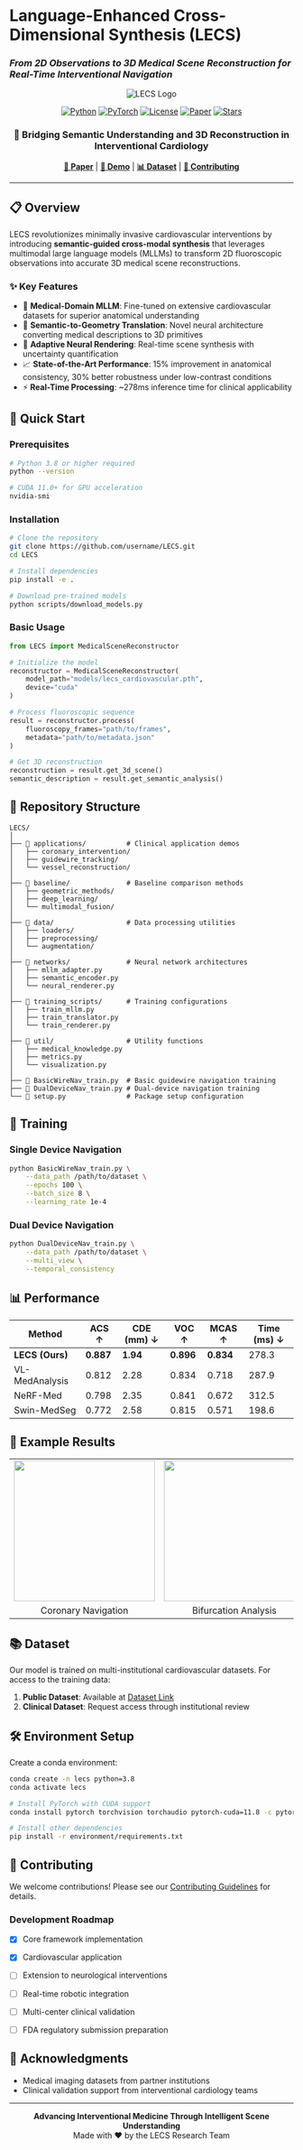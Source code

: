 #  Language-Enhanced Cross-Dimensional Synthesis (LECS)
### *From 2D Observations to 3D Medical Scene Reconstruction for Real-Time Interventional Navigation*

<div align="center">

![LECS Logo](https://img.shields.io/badge/LECS-Medical_AI-red?style=for-the-badge&logo=data:image/svg+xml;base64,PHN2ZyB3aWR0aD0iMTAwIiBoZWlnaHQ9IjEwMCIgeG1sbnM9Imh0dHA6Ly93d3cudzMub3JnLzIwMDAvc3ZnIj4KPGNpcmNsZSBjeD0iNTAiIGN5PSI1MCIgcj0iNDUiIGZpbGw9IiNmZjRhNGEiLz4KPHBhdGggZD0iTTUwIDI1IEw2NSA0NSBMNTIGNSBTMCA2NSBMNTAgODUgTDM1IDY1IFoiIGZpbGw9IndoaXRlIi8+Cjwvc3ZnPg==)

[![Python](https://img.shields.io/badge/Python-3.8+-blue.svg)](https://www.python.org/)
[![PyTorch](https://img.shields.io/badge/PyTorch-2.0+-red.svg)](https://pytorch.org/)
[![License](https://img.shields.io/badge/License-MIT-green.svg)](LICENSE)
[![Paper](https://img.shields.io/badge/Paper-arXiv-orange.svg)](https://anonymous.4open.science/r/continuum_control-3DDC)
[![Stars](https://img.shields.io/github/stars/username/LECS?style=social)](https://github.com/username/LECS)

<h3>🔬 Bridging Semantic Understanding and 3D Reconstruction in Interventional Cardiology</h3>

[**📖 Paper**](https://anonymous.4open.science/r/continuum_control-3DDC) | [**🎥 Demo**](#demo) | [**📊 Dataset**](#dataset) | [**🤝 Contributing**](#contributing)

</div>

---

## 📋 Overview

LECS revolutionizes minimally invasive cardiovascular interventions by introducing **semantic-guided cross-modal synthesis** that leverages multimodal large language models (MLLMs) to transform 2D fluoroscopic observations into accurate 3D medical scene reconstructions.

### ✨ Key Features

- 🧠 **Medical-Domain MLLM**: Fine-tuned on extensive cardiovascular datasets for superior anatomical understanding
- 🔄 **Semantic-to-Geometry Translation**: Novel neural architecture converting medical descriptions to 3D primitives
- 🎯 **Adaptive Neural Rendering**: Real-time scene synthesis with uncertainty quantification
- 📈 **State-of-the-Art Performance**: 15% improvement in anatomical consistency, 30% better robustness under low-contrast conditions
- ⚡ **Real-Time Processing**: ~278ms inference time for clinical applicability


## 🚀 Quick Start

### Prerequisites

```bash
# Python 3.8 or higher required
python --version

# CUDA 11.0+ for GPU acceleration
nvidia-smi
```

### Installation

```bash
# Clone the repository
git clone https://github.com/username/LECS.git
cd LECS

# Install dependencies
pip install -e .

# Download pre-trained models
python scripts/download_models.py
```

### Basic Usage

```python
from LECS import MedicalSceneReconstructor

# Initialize the model
reconstructor = MedicalSceneReconstructor(
    model_path="models/lecs_cardiovascular.pth",
    device="cuda"
)

# Process fluoroscopic sequence
result = reconstructor.process(
    fluoroscopy_frames="path/to/frames",
    metadata="path/to/metadata.json"
)

# Get 3D reconstruction
reconstruction = result.get_3d_scene()
semantic_description = result.get_semantic_analysis()
```

## 📂 Repository Structure

```
LECS/
│
├── 📁 applications/          # Clinical application demos
│   ├── coronary_intervention/
│   ├── guidewire_tracking/
│   └── vessel_reconstruction/
│
├── 📁 baseline/              # Baseline comparison methods
│   ├── geometric_methods/
│   ├── deep_learning/
│   └── multimodal_fusion/
│
├── 📁 data/                  # Data processing utilities
│   ├── loaders/
│   ├── preprocessing/
│   └── augmentation/
│
├── 📁 networks/              # Neural network architectures
│   ├── mllm_adapter.py
│   ├── semantic_encoder.py
│   └── neural_renderer.py
│
├── 📁 training_scripts/      # Training configurations
│   ├── train_mllm.py
│   ├── train_translator.py
│   └── train_renderer.py
│
├── 📁 util/                  # Utility functions
│   ├── medical_knowledge.py
│   ├── metrics.py
│   └── visualization.py
│
├── 📜 BasicWireNav_train.py  # Basic guidewire navigation training
├── 📜 DualDeviceNav_train.py # Dual-device navigation training
└── 📜 setup.py               # Package setup configuration
```

## 🎯 Training

### Single Device Navigation
```bash
python BasicWireNav_train.py \
    --data_path /path/to/dataset \
    --epochs 100 \
    --batch_size 8 \
    --learning_rate 1e-4
```

### Dual Device Navigation
```bash
python DualDeviceNav_train.py \
    --data_path /path/to/dataset \
    --multi_view \
    --temporal_consistency
```

## 📊 Performance

| Method | ACS ↑ | CDE (mm) ↓ | VOC ↑ | MCAS ↑ | Time (ms) ↓ |
|--------|-------|------------|-------|--------|-------------|
| **LECS (Ours)** | **0.887** | **1.94** | **0.896** | **0.834** | 278.3 |
| VL-MedAnalysis | 0.812 | 2.28 | 0.834 | 0.718 | 287.9 |
| NeRF-Med | 0.798 | 2.35 | 0.841 | 0.672 | 312.5 |
| Swin-MedSeg | 0.772 | 2.58 | 0.815 | 0.571 | 198.6 |

## 🔬 Example Results

<div align="center">
<table>
<tr>
<td><img src="example/coronary_navigation.gif" width="250"/></td>
<td><img src="example/bifurcation_lesion.gif" width="250"/></td>
<td><img src="example/3d_reconstruction.gif" width="250"/></td>
</tr>
<tr>
<td align="center">Coronary Navigation</td>
<td align="center">Bifurcation Analysis</td>
<td align="center">3D Reconstruction</td>
</tr>
</table>
</div>

## 📚 Dataset

Our model is trained on multi-institutional cardiovascular datasets. For access to the training data:

1. **Public Dataset**: Available at [Dataset Link](https://anonymous.4open.science/dataset)
2. **Clinical Dataset**: Request access through institutional review

## 🛠️ Environment Setup

Create a conda environment:

```bash
conda create -n lecs python=3.8
conda activate lecs

# Install PyTorch with CUDA support
conda install pytorch torchvision torchaudio pytorch-cuda=11.8 -c pytorch -c nvidia

# Install other dependencies
pip install -r environment/requirements.txt
```


## 🤝 Contributing

We welcome contributions! Please see our [Contributing Guidelines](CONTRIBUTING.md) for details.

### Development Roadmap

- [x] Core framework implementation
- [x] Cardiovascular application
- [ ] Extension to neurological interventions
- [ ] Real-time robotic integration
- [ ] Multi-center clinical validation
- [ ] FDA regulatory submission preparation


## 🙏 Acknowledgments

- Medical imaging datasets from partner institutions
- Clinical validation support from interventional cardiology teams


---

<div align="center">
<b>Advancing Interventional Medicine Through Intelligent Scene Understanding</b><br>
Made with ❤️ by the LECS Research Team
</div>
